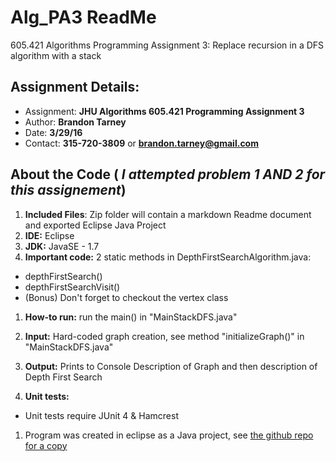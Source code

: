 # Alg_PA3 ReadMe
605.421 Algorithms Programming Assignment 3: Replace recursion in a DFS algorithm with a stack

## Assignment Details:
- Assignment: **JHU Algorithms 605.421 Programming Assignment 3**
- Author: **Brandon Tarney**
- Date: **3/29/16**
- Contact: **315-720-3809** or **brandon.tarney@gmail.com**

## About the Code ( *I attempted problem 1 AND 2 for this assignement*)
1. **Included Files**: Zip folder will contain a markdown Readme document and exported Eclipse Java Project
1. **IDE:** Eclipse
1. **JDK:** JavaSE - 1.7
1. **Important code:** 2 static methods in DepthFirstSearchAlgorithm.java:
 - depthFirstSearch()
 - depthFirstSearchVisit()
 - (Bonus) Don't forget to checkout the vertex class
1. **How-to run:**  run the main() in "MainStackDFS.java"
1. **Input:** Hard-coded graph creation, see method "initializeGraph()" in "MainStackDFS.java"
1. **Output:** Prints to Console Description of Graph and then description of Depth First Search


1. **Unit tests:**
  - Unit tests require JUnit 4 & Hamcrest
1. Program was created in eclipse as a Java project, see [the github repo for a copy](https://github.com/1amBulletproof/Alg_PA3)
